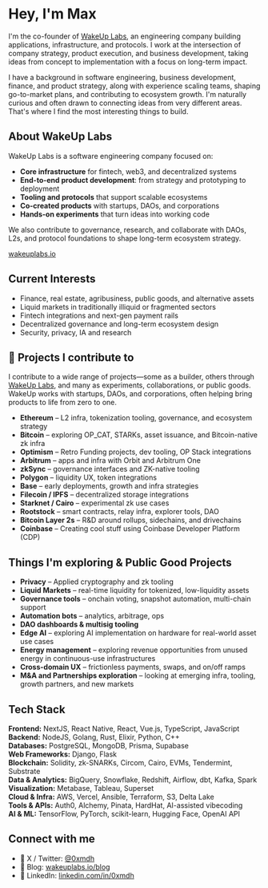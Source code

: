 # Hey, I'm Max 
I'm the co-founder of [WakeUp Labs](https://www.wakeuplabs.io), an engineering company building applications, infrastructure, and protocols. I work at the intersection of company strategy, product execution, and business development, taking ideas from concept to implementation with a focus on long-term impact.

I have a background in software engineering, business development, finance, and product strategy, along with experience scaling teams, shaping go-to-market plans, and contributing to ecosystem growth. I'm naturally curious and often drawn to connecting ideas from very different areas. That's where I find the most interesting things to build.


## About WakeUp Labs

WakeUp Labs is a software engineering company focused on:

- **Core infrastructure** for fintech, web3, and decentralized systems  
- **End-to-end product development**: from strategy and prototyping to deployment  
- **Tooling and protocols** that support scalable ecosystems  
- **Co-created products** with startups, DAOs, and corporations  
- **Hands-on experiments** that turn ideas into working code

We also contribute to governance, research, and collaborate with DAOs, L2s, and protocol foundations to shape long-term ecosystem strategy.

[wakeuplabs.io](https://www.wakeuplabs.io)


## Current Interests

- Finance, real estate, agribusiness, public goods, and alternative assets  
- Liquid markets in traditionally illiquid or fragmented sectors  
- Fintech integrations and next-gen payment rails  
- Decentralized governance and long-term ecosystem design  
- Security, privacy, IA and research  

## 🚀 Projects I contribute to

I contribute to a wide range of projects—some as a builder, others through [WakeUp Labs](https://www.wakeuplabs.io), and many as experiments, collaborations, or public goods. WakeUp works with startups, DAOs, and corporations, often helping bring products to life from zero to one.

- **Ethereum** – L2 infra, tokenization tooling, governance, and ecosystem strategy  
- **Bitcoin** – exploring OP_CAT, STARKs, asset issuance, and Bitcoin-native zk infra  
- **Optimism** – Retro Funding projects, dev tooling, OP Stack integrations  
- **Arbitrum** – apps and infra with Orbit and Arbitrum One  
- **zkSync** – governance interfaces and ZK-native tooling  
- **Polygon** – liquidity UX, token integrations  
- **Base** – early deployments, growth and infra strategies  
- **Filecoin / IPFS** – decentralized storage integrations  
- **Starknet / Cairo** – experimental zk use cases  
- **Rootstock** – smart contracts, relay infra, explorer tools, DAO  
- **Bitcoin Layer 2s** – R&D around rollups, sidechains, and drivechains
- **Coinbase** –  Creating cool stuff using Coinbase Developer Platform (CDP)

## Things I'm exploring & Public Good Projects

- **Privacy** – Applied cryptography and zk tooling  
- **Liquid Markets** – real-time liquidity for tokenized, low-liquidity assets 
- **Governance tools** – onchain voting, snapshot automation, multi-chain support
- **Automation bots** – analytics, arbitrage, ops  
- **DAO dashboards & multisig tooling**  
- **Edge AI** – exploring AI implementation on hardware for real-world asset use cases  
- **Energy management** – exploring revenue opportunities from unused energy in continuous-use infrastructures
- **Cross-domain UX** – frictionless payments, swaps, and on/off ramps  
- **M&A and Partnerships exploration** – looking at emerging infra, tooling, growth partners, and new markets

  
## Tech Stack

**Frontend:** NextJS, React Native, React, Vue.js, TypeScript, JavaScript  
**Backend:** NodeJS, Golang, Rust, Elixir, Python, C++  
**Databases:** PostgreSQL, MongoDB, Prisma, Supabase  
**Web Frameworks:** Django, Flask  
**Blockchain:** Solidity, zk-SNARKs, Circom, Cairo, EVMs, Tendermint, Substrate  
**Data & Analytics:** BigQuery, Snowflake, Redshift, Airflow, dbt, Kafka, Spark  
**Visualization:** Metabase, Tableau, Superset  
**Cloud & Infra:** AWS, Vercel, Ansible, Terraform, S3, Delta Lake  
**Tools & APIs:** Auth0, Alchemy, Pinata, HardHat, AI-assisted vibecoding  
**AI & ML:** TensorFlow, PyTorch, scikit-learn, Hugging Face, OpenAI API

## Connect with me

- 🧠 X / Twitter: [@0xmdh](https://x.com/0xmdh)
- 📝 Blog: [wakeuplabs.io/blog](https://www.wakeuplabs.io/blog)
- 💼 LinkedIn: [linkedin.com/in/0xmdh](https://www.linkedin.com/in/0xmdh)
